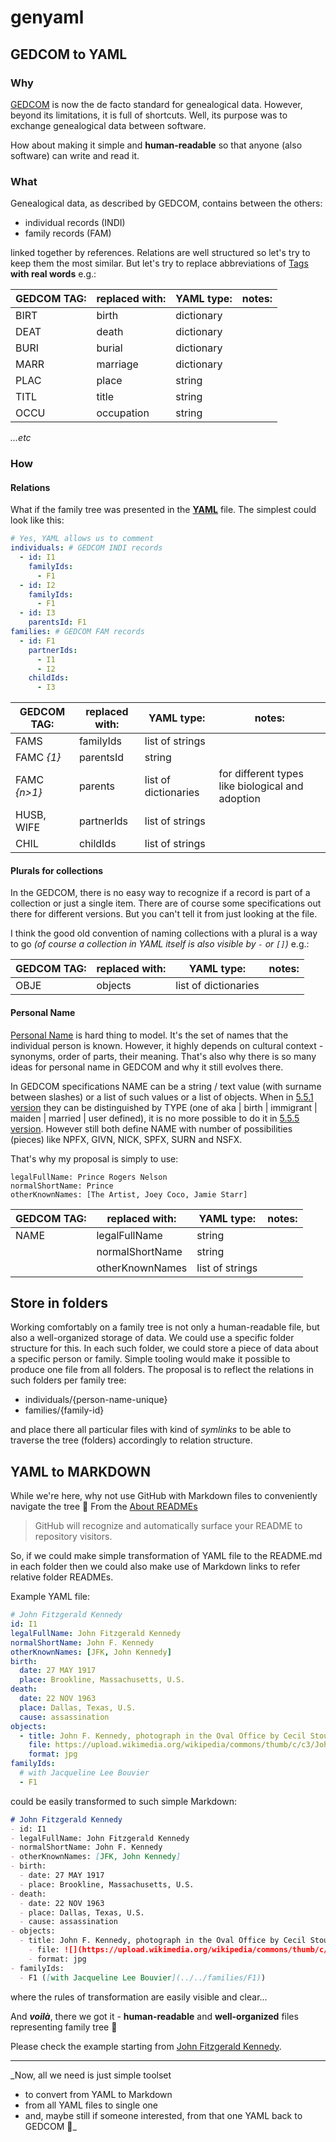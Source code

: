 # genyaml

## GEDCOM to YAML

### Why
[GEDCOM](https://en.wikipedia.org/wiki/GEDCOM) is now the de facto standard for genealogical data. However, beyond its limitations, it is full of shortcuts. Well, its purpose was to exchange genealogical data between software.

How about making it simple and **human-readable** so that anyone (also software) can write and read it.

### What
Genealogical data, as described by GEDCOM, contains between the others:

- individual records (INDI)
- family records (FAM)

linked together by references. Relations are well structured so let's try to keep them the most similar. But let's try to replace abbreviations of [Tags](http://wiki-en.genealogy.net/GEDCOM-Tags) **with real words** e.g.:

| GEDCOM TAG: | replaced with: | YAML type:           | notes: |
|-------------|----------------|----------------------|--------|
| BIRT        | birth          | dictionary           |        |
| DEAT        | death          | dictionary           |        |
| BURI        | burial         | dictionary           |        |
| MARR        | marriage       | dictionary           |        |
| PLAC        | place          | string               |        |
| TITL        | title          | string               |        |
| OCCU        | occupation     | string               |        |

_...etc_

### How
#### Relations
What if the family tree was presented in the **[YAML](https://en.wikipedia.org/wiki/YAML)** file. The simplest could look like this:

```yaml
# Yes, YAML allows us to comment
individuals: # GEDCOM INDI records
  - id: I1
    familyIds: 
      - F1
  - id: I2
    familyIds: 
      - F1
  - id: I3
    parentsId: F1
families: # GEDCOM FAM records
  - id: F1
    partnerIds: 
      - I1
      - I2
    childIds: 
      - I3
```

| GEDCOM TAG:  | replaced with: | YAML type:           | notes:                                           |
|--------------|----------------|----------------------|--------------------------------------------------|
| FAMS         | familyIds      | list of strings      |                                                  |
| FAMC _{1}_   | parentsId      | string               |                                                  |
| FAMC _{n>1}_ | parents        | list of dictionaries | for different types like biological and adoption |
| HUSB, WIFE   | partnerIds     | list of strings      |                                                  |
| CHIL         | childIds       | list of strings      |                                                  |

#### Plurals for collections
In the GEDCOM, there is no easy way to recognize if a record is part of a collection or just a single item. There are of course some specifications out there for different versions. But you can't tell it from just looking at the file.

I think the good old convention of naming collections with a plural is a way to go _(of course a collection in YAML itself is also visible by `-` or `[]`)_ e.g.:

| GEDCOM TAG: | replaced with: | YAML type:           | notes: |
|-------------|----------------|----------------------|--------|
| OBJE        | objects        | list of dictionaries |        |

#### Personal Name
[Personal Name](https://en.wikipedia.org/wiki/Personal_name) is hard thing to model. It's the set of names that the individual person is known. However, it highly depends on cultural context - synonyms, order of parts, their meaning. That's also why there is so many ideas for personal name in GEDCOM and why it still evolves there.

In GEDCOM specifications NAME can be a string / text value (with surname between slashes) or a list of such values or a list of objects. When in [5.5.1 version](https://www.tamurajones.net/GEDCOM/GEDCOM551.pdf) they can be distinguished by TYPE (one of aka | birth | immigrant | maiden | married | user defined), it is no more possible to do it in [5.5.5 version](https://www.tamurajones.net/GEDCOM/GEDCOM55Plus.pdf). However still both define NAME with number of possibilities (pieces) like NPFX, GIVN, NICK, SPFX, SURN and NSFX. 

That's why my proposal is simply to use:

```
legalFullName: Prince Rogers Nelson
normalShortName: Prince
otherKnownNames: [The Artist, Joey Coco, Jamie Starr]
```

| GEDCOM TAG: | replaced with:  | YAML type:           | notes: |
|-------------|-----------------|----------------------|--------|
| NAME        | legalFullName   | string               |        |
|             | normalShortName | string               |        |
|             | otherKnownNames | list of strings      |        |

## Store in folders
Working comfortably on a family tree is not only a human-readable file, but also a well-organized storage of data. We could use a specific folder structure for this. In each such folder, we could store a piece of data about a specific person or family. Simple tooling would make it possible to produce one file from all folders. The proposal is to reflect the relations in such folders per family tree:

- individuals/{person-name-unique}
- families/{family-id}

and place there all particular files with kind of _symlinks_ to be able to traverse the tree (folders) accordingly to relation structure.

## YAML to MARKDOWN
While we're here, why not use GitHub with Markdown files to conveniently navigate the tree 🤔 From the [About READMEs](https://docs.github.com/en/github/creating-cloning-and-archiving-repositories/about-readmes)

> GitHub will recognize and automatically surface your README to repository visitors.

So, if we could make simple transformation of YAML file to the README.md in each folder then we could also make use of Markdown links to refer relative folder READMEs.

Example YAML file:

```yaml
# John Fitzgerald Kennedy
id: I1
legalFullName: John Fitzgerald Kennedy
normalShortName: John F. Kennedy
otherKnownNames: [JFK, John Kennedy]
birth:
  date: 27 MAY 1917
  place: Brookline, Massachusetts, U.S.
death:
  date: 22 NOV 1963
  place: Dallas, Texas, U.S.
  cause: assassination
objects:
  - title: John F. Kennedy, photograph in the Oval Office by Cecil Stoughton, White House; Public Domain
    file: https://upload.wikimedia.org/wikipedia/commons/thumb/c/c3/John_F._Kennedy%2C_White_House_color_photo_portrait.jpg/370px-John_F._Kennedy%2C_White_House_color_photo_portrait.jpg
    format: jpg
familyIds:
  # with Jacqueline Lee Bouvier
  - F1
```

could be easily transformed to such simple Markdown:

```markdown
# John Fitzgerald Kennedy
- id: I1
- legalFullName: John Fitzgerald Kennedy
- normalShortName: John F. Kennedy
- otherKnownNames: [JFK, John Kennedy]
- birth:
  - date: 27 MAY 1917
  - place: Brookline, Massachusetts, U.S.
- death:
  - date: 22 NOV 1963
  - place: Dallas, Texas, U.S.
  - cause: assassination
- objects:
  - title: John F. Kennedy, photograph in the Oval Office by Cecil Stoughton, White House; Public Domain
    - file: ![](https://upload.wikimedia.org/wikipedia/commons/thumb/c/c3/John_F._Kennedy%2C_White_House_color_photo_portrait.jpg/370px-John_F._Kennedy%2C_White_House_color_photo_portrait.jpg)
    - format: jpg
- familyIds:
  - F1 ([with Jacqueline Lee Bouvier](../../families/F1))
```

where the rules of transformation are easily visible and clear...

And _**voilà**_, there we got it - **human-readable** and **well-organized** files representing family tree 🎄

Please check the example starting from [John Fitzgerald Kennedy](https://github.com/ameros/genyaml/tree/main/examples/kennedy/individuals/John-Fitzgerald-Kennedy). 

---

_Now, all we need is just simple toolset
- to convert from YAML to Markdown
- from all YAML files to single one
- and, maybe still if someone interested, from that one YAML back to GEDCOM 🤔_
